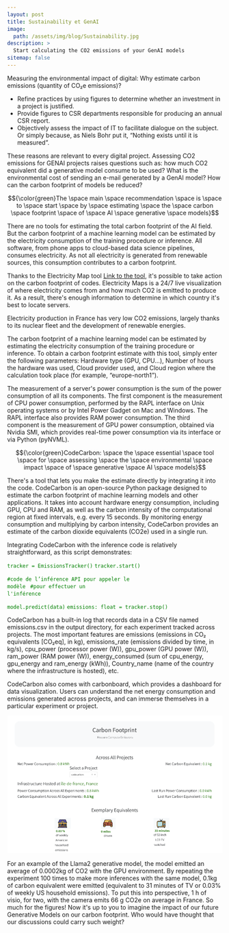 ```yaml
---
layout: post
title: Sustainability et GenAI
image:
  path: /assets/img/blog/Sustainability.jpg
description: >
  Start calculating the CO2 emissions of your GenAI models
sitemap: false
---
```


Measuring the environmental impact of digital: Why estimate carbon emissions (quantity of CO₂e emissions)?

- Refine practices by using figures to determine whether an investment in a project is justified.
- Provide figures to CSR departments responsible for producing an annual CSR report.
- Objectively assess the impact of IT to facilitate dialogue on the subject.
  Or simply because, as Niels Bohr put it, “Nothing exists until it is measured”.

These reasons are relevant to every digital project. Assessing CO2 emissions for GENAI projects raises questions such as: how much CO2 equivalent did a generative model consume to be used? What is the environmental cost of sending an e-mail generated by a GenAI model? How can the carbon footprint of models be reduced?

$${\color{green}The \space main \space recommendation \space is \space to \space start \space by \space estimating \space the \space carbon \space footprint \space of \space AI \space generative \space models}$$

There are no tools for estimating the total carbon footprint of the AI field. But the carbon footprint of a machine learning model can be estimated by the electricity consumption of the training procedure or inference. All software, from phone apps to cloud-based data science pipelines, consumes electricity. As not all electricity is generated from renewable sources, this consumption contributes to a carbon footprint.

Thanks to the Electricity Map tool [Link to the tool], it's possible to take action on the carbon footprint of codes. Electricity Maps is a 24/7 live visualization of where electricity comes from and how much CO2 is emitted to produce it. As a result, there's enough information to determine in which country it's best to locate servers.

Electricity production in France has very low CO2 emissions, largely thanks to its nuclear fleet and the development of renewable energies.

The carbon footprint of a machine learning model can be estimated by estimating the electricity consumption of the training procedure or inference. To obtain a carbon footprint estimate with this tool, simply enter the following parameters: Hardware type (GPU, CPU...), Number of hours the hardware was used, Cloud provider used, and Cloud region where the calculation took place (for example, “europe-north1”).

The measurement of a server's power consumption is the sum of the power consumption of all its components. The first component is the measurement of CPU power consumption, performed by the RAPL interface on Unix operating systems or by Intel Power Gadget on Mac and Windows. The RAPL interface also provides RAM power consumption. The third component is the measurement of GPU power consumption, obtained via Nvidia SMI, which provides real-time power consumption via its interface or via Python (pyNVML).

$${\color{green}CodeCarbon: \space the \space essential \space tool \space for \space assessing \space the \space environmental \space impact \space of \space generative \space AI \space models}$$

There's a tool that lets you make the estimate directly by integrating it into the code. CodeCarbon is an open-source Python package designed to estimate the carbon footprint of machine learning models and other applications. It takes into account hardware energy consumption, including GPU, CPU and RAM, as well as the carbon intensity of the computational region at fixed intervals, e.g. every 15 seconds. By monitoring energy consumption and multiplying by carbon intensity, CodeCarbon provides an estimate of the carbon dioxide equivalents (CO2e) used in a single run.

Integrating CodeCarbon with the inference code is relatively straightforward, as this script demonstrates:

<code style="color : Green">tracker = EmissionsTracker()</code>
<code style="color : Green">tracker.start()</code>

<code style="color : Green">#code de l’inférence API pour appeler le modèle </code>
<code style="color : Green">#pour effectuer un l'inférence</code>

<code style="color : Green">model.predict(data)</code>
<code style="color : Green">emissions: float = tracker.stop()</code>

CodeCarbon has a built-in log that records data in a CSV file named emissions.csv in the output directory, for each experiment tracked across projects. The most important features are emissions (emissions in CO₂ equivalents [CO₂eq], in kg), emissions_rate (emissions divided by time, in kg/s), cpu_power (processor power (W)), gpu_power (GPU power (W)), ram_power (RAM power (W)), energy_consumed (sum of cpu_energy, gpu_energy and ram_energy (kWh)), Country_name (name of the country where the infrastructure is hosted), etc.

CodeCarbon also comes with carbonboard, which provides a dashboard for data visualization. Users can understand the net energy consumption and emissions generated across projects, and can immerse themselves in a particular experiment or project.

<img src="/assets/img/blog/footprintcarbon.png" alt="drawing" width="800"/>

For an example of the Llama2 generative model, the model emitted an average of 0.0002kg of CO2 with the GPU environment. By repeating the experiment 100 times to make more inferences with the same model, 0.1kg of carbon equivalent were emitted (equivalent to 31 minutes of TV or 0.03% of weekly US household emissions). To put this into perspective, 1 h of visio, for two, with the camera emits 66 g CO2e on average in France. So much for the figures! Now it's up to you to imagine the impact of our future Generative Models on our carbon footprint. Who would have thought that our discussions could carry such weight?

[Link to the tool]: https://app.electricitymaps.com/map
